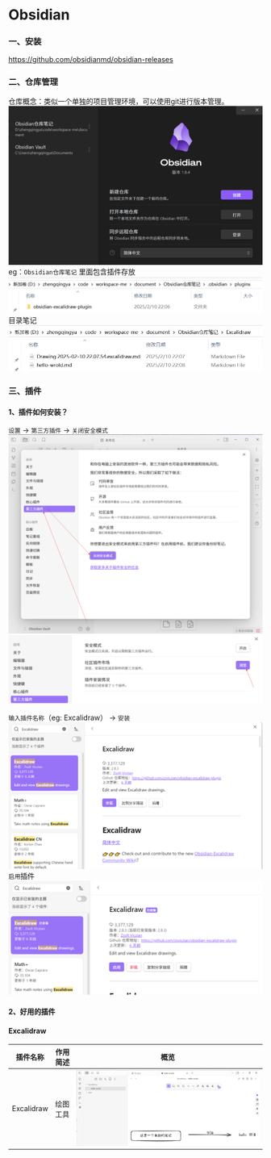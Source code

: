 # Obsidian

### 一、安装

https://github.com/obsidianmd/obsidian-releases

### 二、仓库管理

仓库概念：类似一个单独的项目管理环境，可以使用git进行版本管理。
![](./images/02-obsidian_1739196589772.png)
eg：`Obsidian仓库笔记`
里面包含插件存放
![](./images/02-obsidian_1739196675598.png)
目录笔记
![](./images/02-obsidian_1739196734321.png)

### 三、插件

#### 1、插件如何安装？

`设置` -> `第三方插件` -> `关闭安全模式`
![](./images/02-obsidian_1739195236149.png)
![](./images/02-obsidian_1739195274282.png)

`输入插件名称`（eg: Excalidraw） -> `安装`
![](./images/02-obsidian_1739195555379.png)
`启用`插件
![](./images/02-obsidian_1739195676427.png)

#### 2、好用的插件

#### Excalidraw

| 插件名称       | 作用简述 | 概览                                          |
|------------|------|---------------------------------------------|
| Excalidraw | 绘图工具 | ![](./images/02-obsidian_1739197202444.png) |

